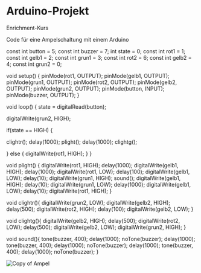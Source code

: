 # Arduino-Projekt
Enrichment-Kurs

Code für eine Ampelschaltung mit einem Arduino



const int button = 5;
const int buzzer = 7;
int state = 0;
const int rot1 = 1;
const int gelb1 = 2;
const int grun1 = 3;
const int rot2 = 6;
const int gelb2 = 4;
const int grun2 = 0;

void setup()
{
  pinMode(rot1, OUTPUT); 
  pinMode(gelb1, OUTPUT);
  pinMode(grun1, OUTPUT);
  pinMode(rot2, OUTPUT); 
  pinMode(gelb2, OUTPUT);
  pinMode(grun2, OUTPUT);
  pinMode(button, INPUT);
  pinMode(buzzer, OUTPUT);
}

void loop() 
{
  state = digitalRead(button);
  
  digitalWrite(grun2, HIGH);
  
  if(state == HIGH) {
  
  clightr();
  delay(1000);
  plight();
  delay(1000);
  clightg();

  } else {
  digitalWrite(rot1, HIGH);
  }
}

void plight() {
  digitalWrite(rot1, HIGH);
  delay(1000);
  digitalWrite(gelb1, HIGH);
  delay(1000);
  digitalWrite(rot1, LOW);
  delay(100);
  digitalWrite(gelb1, LOW);
  delay(10);
  digitalWrite(grun1, HIGH);
  sound();
  digitalWrite(gelb1, HIGH);
  delay(10);
  digitalWrite(grun1, LOW);
  delay(1000);
  digitalWrite(gelb1, LOW);
  delay(10);
  digitalWrite(rot1, HIGH);
}

void clightr(){
  digitalWrite(grun2, LOW);
  digitalWrite(gelb2, HIGH);
  delay(500);
  digitalWrite(rot2, HIGH);
  delay(100);
  digitalWrite(gelb2, LOW);
}

void clightg(){
  digitalWrite(gelb2, HIGH);
  delay(500);
  digitalWrite(rot2, LOW);
  delay(500);
  digitalWrite(gelb2, LOW);
  digitalWrite(grun2, HIGH);
}

void sound(){
  tone(buzzer, 400);
  delay(1000);
  noTone(buzzer);
  delay(1000);
  tone(buzzer, 400);
  delay(1000);
  noTone(buzzer);
  delay(1000);
  tone(buzzer, 400);
  delay(1000);
  noTone(buzzer);
}

![Copy of Ampel](https://user-images.githubusercontent.com/88386049/141505817-fa38ad63-de32-456b-ba5c-0c8856f134b2.png)


